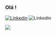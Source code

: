 ### Olá ! 



[![Linkedin](https://img.shields.io/badge/LinkedIn-0077B5?style=for-the-badge&logo=linkedin&logoColor=white)](https://www.linkedin.com/in/priscila-cavalcanti/)
![Linkedin](https://img.shields.io/badge/Java-ED8B00?style=for-the-badge&logo=openjdk&logoColor=white)


<img align="center" src="https://simple-github-stats.vercel.app/?user=PriscilaCavalcanti&date=02/01/2019" />
